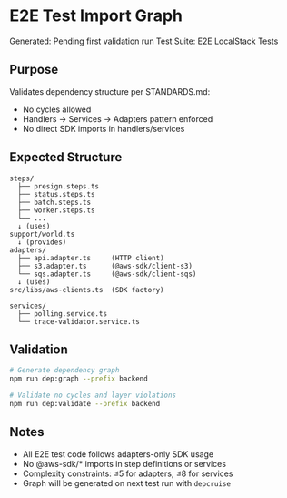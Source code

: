 # E2E Test Import Graph

Generated: Pending first validation run
Test Suite: E2E LocalStack Tests

## Purpose

Validates dependency structure per STANDARDS.md:
- No cycles allowed
- Handlers → Services → Adapters pattern enforced
- No direct SDK imports in handlers/services

## Expected Structure

```
steps/
  ├── presign.steps.ts
  ├── status.steps.ts
  ├── batch.steps.ts
  ├── worker.steps.ts
  └── ...
  ↓ (uses)
support/world.ts
  ↓ (provides)
adapters/
  ├── api.adapter.ts     (HTTP client)
  ├── s3.adapter.ts      (@aws-sdk/client-s3)
  └── sqs.adapter.ts     (@aws-sdk/client-sqs)
  ↓ (uses)
src/libs/aws-clients.ts  (SDK factory)

services/
  ├── polling.service.ts
  └── trace-validator.service.ts
```

## Validation

```bash
# Generate dependency graph
npm run dep:graph --prefix backend

# Validate no cycles and layer violations
npm run dep:validate --prefix backend
```

## Notes

- All E2E test code follows adapters-only SDK usage
- No @aws-sdk/* imports in step definitions or services
- Complexity constraints: ≤5 for adapters, ≤8 for services
- Graph will be generated on next test run with `depcruise`
